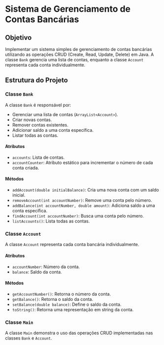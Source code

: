 # Sistema de Gerenciamento de Contas Bancárias

## Objetivo
Implementar um sistema simples de gerenciamento de contas bancárias utilizando as operações CRUD (Create, Read, Update, Delete) em Java. A classe `Bank` gerencia uma lista de contas, enquanto a classe `Account` representa cada conta individualmente.

## Estrutura do Projeto

### Classe `Bank`
A classe `Bank` é responsável por:
- Gerenciar uma lista de contas (`ArrayList<Account>`).
- Criar novas contas.
- Remover contas existentes.
- Adicionar saldo a uma conta específica.
- Listar todas as contas.

#### Atributos
- `accounts`: Lista de contas.
- `accountCounter`: Atributo estático para incrementar o número de cada conta criada.

#### Métodos
- `addAccount(double initialBalance)`: Cria uma nova conta com um saldo inicial.
- `removeAccount(int accountNumber)`: Remove uma conta pelo número.
- `addBalance(int accountNumber, double amount)`: Adiciona saldo a uma conta específica.
- `findAccount(int accountNumber)`: Busca uma conta pelo número.
- `listAccounts()`: Lista todas as contas.

### Classe `Account`
A classe `Account` representa cada conta bancária individualmente.

#### Atributos
- `accountNumber`: Número da conta.
- `balance`: Saldo da conta.

#### Métodos
- `getAccountNumber()`: Retorna o número da conta.
- `getBalance()`: Retorna o saldo da conta.
- `setBalance(double balance)`: Define o saldo da conta.
- `toString()`: Retorna uma representação em string da conta.

### Classe `Main`
A classe `Main` demonstra o uso das operações CRUD implementadas nas classes `Bank` e `Account`.
